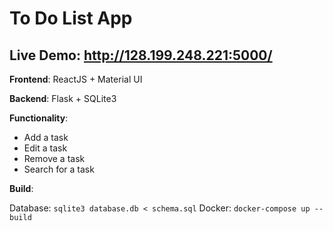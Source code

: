 # To Do List App

## Live Demo: http://128.199.248.221:5000/

**Frontend**: ReactJS + Material UI

**Backend**: Flask + SQLite3

**Functionality**:

* Add a task
* Edit a task
* Remove a task
* Search for a task

**Build**:

Database: ```sqlite3 database.db < schema.sql```
Docker: ```docker-compose up --build```
